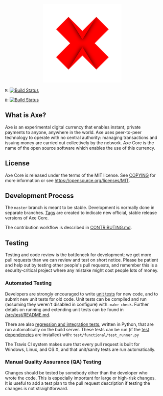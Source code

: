 <p align="center"><img src="https://github.com/AXErunners/media/raw/master/axe-logo256.png"/></p>

`M`: [![Build Status](https://gitlab.com/axerunners/axe/badges/master/pipeline.svg)](https://gitlab.com/axerunners/axe/pipelines)

`D`: [![Build Status](https://gitlab.com/axerunners/axe/badges/development/pipeline.svg)](https://gitlab.com/axerunners/axe/pipelines)

What is Axe?
-------------

Axe is an experimental digital currency that enables instant, private
payments to anyone, anywhere in the world. Axe uses peer-to-peer technology
to operate with no central authority: managing transactions and issuing money
are carried out collectively by the network. Axe Core is the name of the open
source software which enables the use of this currency.

License
-------

Axe Core is released under the terms of the MIT license. See [COPYING](COPYING) for more
information or see https://opensource.org/licenses/MIT.

Development Process
-------------------

The `master` branch is meant to be stable. Development is normally done in separate branches.
[Tags](https://github.com/axerunners/axe/tags) are created to indicate new official,
stable release versions of Axe Core.

The contribution workflow is described in [CONTRIBUTING.md](CONTRIBUTING.md).

Testing
-------

Testing and code review is the bottleneck for development; we get more pull
requests than we can review and test on short notice. Please be patient and help out by testing
other people's pull requests, and remember this is a security-critical project where any mistake might cost people
lots of money.

### Automated Testing

Developers are strongly encouraged to write [unit tests](src/test/README.md) for new code, and to
submit new unit tests for old code. Unit tests can be compiled and run
(assuming they weren't disabled in configure) with: `make check`. Further details on running
and extending unit tests can be found in [/src/test/README.md](/src/test/README.md).

There are also [regression and integration tests](/test), written
in Python, that are run automatically on the build server.
These tests can be run (if the [test dependencies](/test) are installed) with: `test/functional/test_runner.py`

The Travis CI system makes sure that every pull request is built for Windows, Linux, and OS X, and that unit/sanity tests are run automatically.

### Manual Quality Assurance (QA) Testing

Changes should be tested by somebody other than the developer who wrote the
code. This is especially important for large or high-risk changes. It is useful
to add a test plan to the pull request description if testing the changes is
not straightforward.

